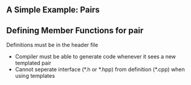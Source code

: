 ## A Simple Example: Pairs

## Defining Member Functions for pair
Definitions must be in the header file
<ul>
  <li>Compiler must be able to generate code whenever it sees a new templated pair</li>
  <li>Cannot seperate interface (*.h or *.hpp) from definition (*.cpp) when using templates</li>
</ul>